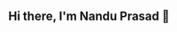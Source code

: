 ## Hi there, I'm Nandu Prasad 👋

<!--

- 🔭 I’m currently working on Data Analytics, Machine Learning and DNN projects.
- 🌱 I’m currently learning everything.
- 👯 I'm looking for someone to collaborate on AI/ML projects.
- 🐕 I have a dog and his name is Kesu.
- 📫 Reach me on my email: nanduprasadopenme@gmail.com / nandu.prasad@hotmail.com
